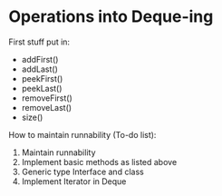 # Operations into Deque-ing


First stuff put in:
- addFirst()
- addLast()
- peekFirst()
- peekLast()
- removeFirst()
- removeLast()
- size()

How to maintain runnability (To-do list):

1. Maintain runnability
2. Implement basic methods as listed above
3. Generic type Interface and class
4. Implement Iterator in Deque

